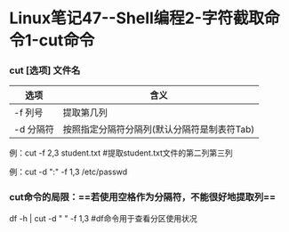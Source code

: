 # Linux笔记47--Shell编程2-字符截取命令1-cut命令

### cut [选项] 文件名

| 选项      | 含义                                        |
| --------- | ------------------------------------------- |
| -f 列号   | 提取第几列                                  |
| -d 分隔符 | 按照指定分隔符分隔列(默认分隔符是制表符Tab) |

例：cut -f 2,3 student.txt                           #提取student.txt文件的第二列第三列

例：cut -d ":" -f 1,3 /etc/passwd         

### cut命令的局限：==若使用空格作为分隔符，不能很好地提取列==

df -h | cut -d " " -f 1,3               #df命令用于查看分区使用状况



